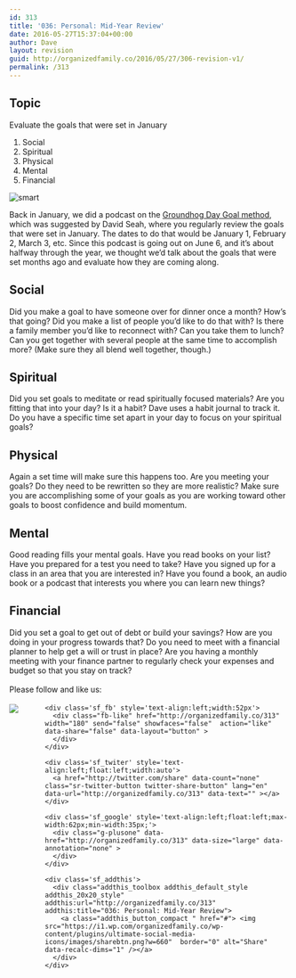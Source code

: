 ```yaml
---
id: 313
title: '036: Personal: Mid-Year Review'
date: 2016-05-27T15:37:04+00:00
author: Dave
layout: revision
guid: http://organizedfamily.co/2016/05/27/306-revision-v1/
permalink: /313
---
```

## Topic

Evaluate the goals that were set in January

  1. Social
  2. Spiritual
  3. Physical
  4. Mental
  5. Financial

<img src="https://i2.wp.com/organizedfamily.co/wp-content/uploads/2016/06/smart.jpg?w=660" alt="smart" data-recalc-dims="1" /> 

Back in January, we did a podcast on the [Groundhog Day Goal method](http://davidseah.com/2016/02/2016-groundhog-day-resolutions-kickoff/), which was suggested by David Seah, where you regularly review the goals that were set in January. The dates to do that would be January 1, February 2, March 3, etc. Since this podcast is going out on June 6, and it&#8217;s about halfway through the year, we thought we&#8217;d talk about the goals that were set months ago and evaluate how they are coming along.

## Social

Did you make a goal to have someone over for dinner once a month? How&#8217;s that going? Did you make a list of people you&#8217;d like to do that with? Is there a family member you&#8217;d like to reconnect with? Can you take them to lunch? Can you get together with several people at the same time to accomplish more? (Make sure they all blend well together, though.)

## Spiritual

Did you set goals to meditate or read spiritually focused materials? Are you fitting that into your day? Is it a habit? Dave uses a habit journal to track it. Do you have a specific time set apart in your day to focus on your spiritual goals?

## Physical

Again a set time will make sure this happens too. Are you meeting your goals? Do they need to be rewritten so they are more realistic? Make sure you are accomplishing some of your goals as you are working toward other goals to boost confidence and build momentum.

## Mental

Good reading fills your mental goals. Have you read books on your list? Have you prepared for a test you need to take? Have you signed up for a class in an area that you are interested in? Have you found a book, an audio book or a podcast that interests you where you can learn new things?

## Financial

Did you set a goal to get out of debt or build your savings? How are you doing in your progress towards that? Do you need to meet with a financial planner to help get a will or trust in place? Are you having a monthly meeting with your finance partner to regularly check your expenses and budget so that you stay on track?

<div class='sfsi_Sicons' style='width: 100%; display: inline-block; vertical-align: middle; text-align:left'>
  <div style='margin:0px 8px 0px 0px; line-height: 24px'>
    <span>Please follow and like us:</span>
  </div>
  
  <div class='sfsi_socialwpr'>
    <div class='sf_subscrbe' style='text-align:left;float:left;width:64px'>
      <a href="http://www.specificfeeds.com/widget/emailsubscribe/MTc5ODgx/OA==/" target="_blank"><img src="https://i2.wp.com/organizedfamily.co/wp-content/plugins/ultimate-social-media-icons/images/follow_subscribe.png?w=660" data-recalc-dims="1" /></a>
    </div>
    
    <div class='sf_fb' style='text-align:left;width:52px'>
      <div class="fb-like" href="http://organizedfamily.co/313" width="180" send="false" showfaces="false"  action="like" data-share="false" data-layout="button" >
      </div>
    </div>
    
    <div class='sf_twiter' style='text-align:left;float:left;width:auto'>
      <a href="http://twitter.com/share" data-count="none" class="sr-twitter-button twitter-share-button" lang="en" data-url="http://organizedfamily.co/313" data-text="" ></a>
    </div>
    
    <div class='sf_google' style='text-align:left;float:left;max-width:62px;min-width:35px;'>
      <div class="g-plusone" data-href="http://organizedfamily.co/313" data-size="large" data-annotation="none" >
      </div>
    </div>
    
    <div class='sf_addthis'>
      <div class="addthis_toolbox addthis_default_style addthis_20x20_style" addthis:url="http://organizedfamily.co/313" addthis:title="036: Personal: Mid-Year Review">
        <a class="addthis_button_compact " href="#"> <img src="https://i1.wp.com/organizedfamily.co/wp-content/plugins/ultimate-social-media-icons/images/sharebtn.png?w=660"  border="0" alt="Share" data-recalc-dims="1" /></a>
      </div>
    </div>
  </div>
</div>